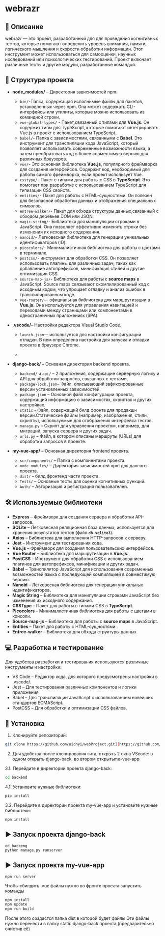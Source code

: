 # webrazr

## 📌 Описание
webrazr — это проект, разработанный для  для проведения когнитивных тестов, которые помогают определить уровень внимания, памяти, логического мышления и скорости обработки информации. 
Этот инструмент может использоваться для самооценки, научных исследований или психологических тестирований.
Проект включает различные тесты и другие модули, разработанные командой.

## 📂 Структура проекта
- **node_modules/** – Директория зависимостей npm.
  - `bin/`-Папка, содержащая исполнимые файлы для пакетов, установленных через npm. Она может содержать CLI-интерфейсы или утилиты, которые можно использовать из командной строки.
  - `vue-global-types/` - Пакет,связанный с типами для **Vue.js**. Он содержит типы для TypeScript, которые помогают интегрировать Vue.js в проект с использованием TypeScript.
  - `babel/`-  Папка с зависимостями, связанными с **Babel**. Это инструмент для транспиляции кода JavaScript, который позволяет использовать современные возможности языка, а затем преобразовать код в более совместимую версию для различных браузеров.
  - `vue/`- Это основная библиотека **Vue.js**, популярного фреймворка для создания интерфейсов. Содержит код, необходимый для работы самого фреймворка, если проект использует Vue.
  - `csstype/`- Пакет с типами для работы с CSS в **TypeScript**. Это помогает при разработке с использованием TypeScript для типизации CSS свойств.
  - `entities/`-  Пакет для работы с HTML-сущностями. Он полезен для безопасной обработки данных и отображения специальных символов.
  - `entree-walker/`- Пакет для обхода структуры данных,связанный с обходом деревьев DOM или JSON.
  - `magic-string/`- Библиотека для манипуляции строками в JavaScript. Она позволяет эффективно изменять строки без изменения их исходного содержания.
  - `nanoid/`- Легковесная библиотека для генерации уникальных идентификаторов (ID).
  - `picocolors/`- Минималистичная библиотека для работы с цветами в терминале.
  - `postcss/`-  инструмент для обработки CSS. Он позволяет использовать плагины для различных задач, таких как добавление автопрефиксов, минификация стилей и другие оптимизации CSS.
  - `source-map-js/`- Библиотека для работы с **source maps** в JavaScript. Source maps связывают скомпилированный код с исходным кодом, что упрощает отладку и анализ ошибок в транспилированном коде.
  - `vue-router/`— официальная библиотека для маршрутизации в **Vue.js**. Она используется для управления навигацией и переходами между страницами или компонентами в одностраничных приложениях (SPA).

- **.vscode/**– Настройки редактора Visual Studio Code.
  - `launch.json`— используется для настройки конфигурации отладки. В нем определена настройка для запуска и отладки проекта в браузере Chrome.
 
  - 
- **django-back/** – Основная директория backend проекта.
    - `backend/` и `api/`  – 2 приложения, содержащие серверную логику и API для обработки запросов, связанных с тестами.
    - `package-lock.json`– Файл, описывающий зафиксированные версии установленных зависимостей.
    - `package.json` – Основной файл конфигурации проекта, содержащий информацию о зависимостях, скриптах и других настройках.
    - `static` - Файл, содержащий билд фронта для продакшн версии.Статические файлы (например, изображения, стили, скрипты), используемые для отображения интерфейса тестов.
    -  `manage.py` – Скрипт для управления проектом, например, для миграций, запуска сервера и других задач.
    - `urls.py` – Файл, в котором описаны маршруты (URLs) для обработки запросов в проекте.
- **my-vue-app/** – Основная директория frontend проекта.  
    - `scr/components/` – Папка с компонентами проекта.
    - `node_modules/` – Директория зависимостей npm для данного проекта.
    - `dist/` – билд фронтенд части проекта.
    - `Tests/` – Основные тесты для оценки когнитивных функций.
    - `Auth/` – Авторизация и регистрация пользователей.

## 🛠 Используемые библиотеки
- **Express** – Фреймворк для создания сервера и обработки API-запросов.
- **SQLite** – Легковесная реляционная база данных, используется для хранения результатов тестов (файл **`db.sqlite3`**).
- **Axios** – Библиотека для выполнения HTTP-запросов к серверу.
- **Jest** – Инструмент для тестирования кода.
- **Vue.js** – Фреймворк для создания пользовательских интерфейсов.
- **Vue Router** – Библиотека для маршрутизации в **Vue.js**.
- **PostCSS** – Инструмент для обработки CSS с использованием плагинов для автопрефиксов, минификации и других задач.
- **Babel** – Транспилятор JavaScript для использования современных возможностей языка с последующей компиляцией в совместимую версию.
- **Nanoid** – Легковесная библиотека для генерации уникальных идентификаторов.
- **Magic String** – Библиотека для манипуляции строками JavaScript без изменения их исходного содержания.
- **CSSType** – Пакет для работы с типами CSS в **TypeScript**.
- **Picocolors** – Минималистичная библиотека для работы с цветами в консоли.
- **Source-map-js** – Библиотека для работы с **source maps** в JavaScript.
- **Entities** – Пакет для работы с HTML-сущностями .
- **Entree-walker** – Библиотека для обхода структуры данных.

## 💻 Разработка и тестирование
Для удобства разработки и тестирования используются различные инструменты и настройки:

- VS Code – Редактор кода, для которого предусмотрены настройки в .vscode/.
- Jest – Для тестирования различных компонентов и логики приложения.
- Babel – Для транспиляции JavaScript с использованием новейших стандартов ECMAScript.
- PostCSS – Для обработки и оптимизации CSS файлов.



## 📌 Установка
1. Клонируйте репозиторий:
```bash
git clone https://github.com/uichyi/webProject.git](https://github.com/FixSad/webrazr.git
```
2. Для удобства после клонирования гита, открыть 2 окна VScode:
    в одном открыть django-back, во втором открытьme-vue-app
   
3.1. Перейдите в директории проекта django-back:
```bash
cd backend
```
4.1. Установите нужные библиотеки:
```bash
pip install 
```
3.2. Перейдите в директории проекта my-vue-app и установите нужные библиотеки:
```
npm install 
``` 

## ▶ Запуск проекта django-back
```
cd backeng
python manage.py runserver
```
## ▶ Запуск проекта my-vue-app
```
npm run server
```

Чтобы сбилдить .vue файлы нужно во фронте проекта запустить команды 
```bash
npm install
npm update
npm run build
```
После этого создастся папка dist в которой будет файлы
Эти файлы нужно перенести в папку static django-back проекта (предварительно очистив её)
